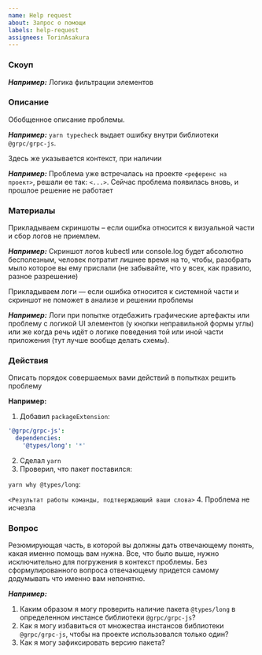 ```yaml
---
name: Help request
about: Запрос о помощи
labels: help-request
assignees: TorinAsakura
---
```


### Скоуп

**_Например:_**
Логика фильтрации элементов

### Описание

Обобщенное описание проблемы.

**_Например:_**
`yarn typecheck` выдает ошибку внутри библиотеки `@grpc/grpc-js`.

Здесь же указывается контекст, при наличии

**_Например:_**
Проблема уже встречалась на проекте `<референс на проект>`, решали ее так: `<...>`. Сейчас проблема появилась вновь, и прошлое решение не работает

### Материалы

Прикладываем скриншоты – если ошибка относится к визуальной части и сбор логов не приемлем.

**_Например:_**
Скриншот логов kubectl или console.log будет абсолютно бесполезным, человек потратит лишнее время на то, чтобы, разобрать мыло которое вы ему прислали (не забывайте, что у всех, как правило, разное разрешение)

Прикладываем логи — если ошибка относится к системной части и скриншот не поможет в анализе и решении проблемы

**_Например:_**
Логи при попытке отдебажить графические артефакты или проблему с логикой UI элементов (у кнопки неправильной формы углы) или же когда речь идёт о логике поведения той или иной части приложения (тут лучше вообще делать схемы).

### Действия

Описать порядок совершаемых вами действий в попытках решить проблему

**Например:**

1. Добавил `packageExtension`:

```yaml
'@grpc/grpc-js':
  dependencies:
    '@types/long': '*'
```

2. Сделал `yarn`
3. Проверил, что пакет поставился:

`yarn why @types/long`:

`<Результат работы команды, подтверждающий ваши слова>` 4. Проблема не исчезла

### Вопрос

Резюмирующая часть, в которой вы должны дать отвечающему понять, какая именно помощь вам нужна. Все, что было выше, нужно исключительно для погружения в контекст проблемы. Без сформулированного вопроса отвечающему придется самому додумывать что именно вам непонятно.

**_Например:_**

1. Каким образом я могу проверить наличие пакета `@types/long` в определенном инстансе библиотеки `@grpc/grpc-js`?
2. Как я могу избавиться от множества инстансов библиотеки `@grpc/grpc-js`, чтобы на проекте использовался только один?
3. Как я могу зафиксировать версию пакета?
